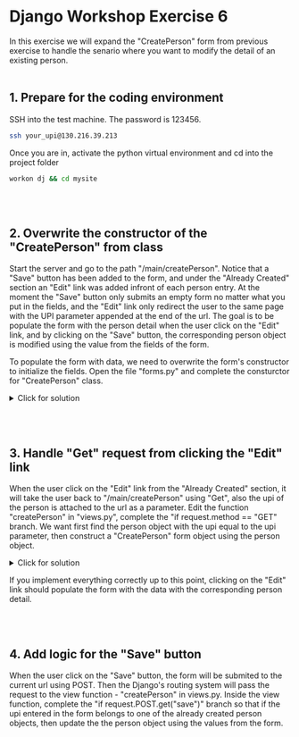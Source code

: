 # Django Workshop Exercise 6

In this exercise we will expand the "CreatePerson" form from previous exercise to handle the senario where you want to modify the detail of an existing person.
<br/><br/>
## 1. Prepare for the coding environment  

SSH into the test machine. The password is 123456.
```sh
ssh your_upi@130.216.39.213
```
Once you are in, activate the python virtual environment and cd into the project folder
```sh
workon dj && cd mysite
```
<br/><br/>
## 2. Overwrite the constructor of the "CreatePerson" from class
Start  the server and go to the path "/main/createPerson". Notice that a "Save" button has been added to the form, and under the "Already Created" section an "Edit" link was added infront of each person entry. At the moment the "Save" button only submits an empty form no matter what you put in the fields, and the "Edit" link only redirect the user to the same page with the UPI parameter appended at the end of the url. The goal is to be populate the form with the person detail when the user click on the "Edit" link, and by clicking on the "Save" button, the corresponding person object is modified using the value from the fields of the form.

To populate the form with data, we need to overwrite the form's constructor to initialize the fields. Open the file "forms.py" and complete the consturctor for "CreatePerson" class.
<details>
  <summary>Click for solution</summary>
  
```sh
    def __init__(self, *args, **kwargs):
        person = kwargs.pop('person', Person(name="", upi="", isAdmin=False))
        super().__init__(*args, **kwargs)
        
        self.initial['name'] = person.name
        self.initial['upi'] = person.upi
        self.initial['isAdmin'] = person.isAdmin
```
</details>

<br/><br/>
## 3. Handle "Get" request from clicking the "Edit" link
When the user click on the "Edit" link from the "Already Created" section, it will take the user back to "/main/createPerson" using "Get", also the upi of the person is attached to the url as a parameter. Edit the function "createPerson" in "views.py", complete the "if request.method == "GET" branch. We want first find the person object with the upi equal to the upi parameter, then construct a "CreatePerson" form object using the person object.

<details>
  <summary>Click for solution</summary>
  
```sh
    if request.method == "GET":
        upi = request.GET.get('upi', "")
  
        p = Person.objects.filter(upi=upi)
        if p.count() == 1:
            form = CreatePerson(person = p[0])
```
</details>

If you implement everything correctly up to this point, clicking on the "Edit" link should populate the form with the data with the corresponding person detail.

<br/><br/>
## 4. Add logic for the "Save" button
When the user click on the "Save" button, the form will be submited to the current url using POST.  Then the Django's routing system will pass the request to the view function - "createPerson" in views.py.  Inside the view function,  complete the "if request.POST.get("save")" branch so that if the upi entered in the form belongs to one of the already created person objects, then update the the person object using the values from the form. 


